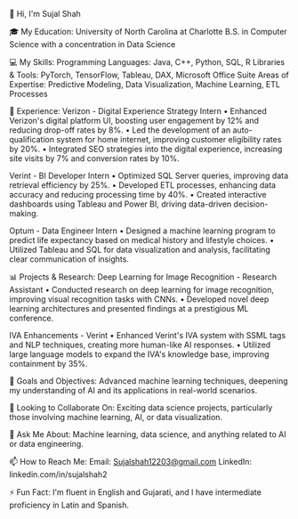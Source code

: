 👋 Hi, I'm Sujal Shah

🎓 My Education:
University of North Carolina at Charlotte
B.S. in Computer Science with a concentration in Data Science


💻 My Skills:
Programming Languages: Java, C++, Python, SQL, R
Libraries & Tools: PyTorch, TensorFlow, Tableau, DAX, Microsoft Office Suite
Areas of Expertise: Predictive Modeling, Data Visualization, Machine Learning, ETL Processes

🔭 Experience:
Verizon - Digital Experience Strategy Intern
• Enhanced Verizon's digital platform UI, boosting user engagement by 12% and reducing drop-off rates by 8%.
• Led the development of an auto-qualification system for home internet, improving customer eligibility rates by 20%.
• Integrated SEO strategies into the digital experience, increasing site visits by 7% and conversion rates by 10%.

Verint - BI Developer Intern
• Optimized SQL Server queries, improving data retrieval efficiency by 25%.
• Developed ETL processes, enhancing data accuracy and reducing processing time by 40%.
• Created interactive dashboards using Tableau and Power BI, driving data-driven decision-making.

Optum - Data Engineer Intern
• Designed a machine learning program to predict life expectancy based on medical history and lifestyle choices.
• Utilized Tableau and SQL for data visualization and analysis, facilitating clear communication of insights.

📊 Projects & Research:
Deep Learning for Image Recognition - Research Assistant
• Conducted research on deep learning for image recognition, improving visual recognition tasks with CNNs.
• Developed novel deep learning architectures and presented findings at a prestigious ML conference.

IVA Enhancements - Verint
• Enhanced Verint's IVA system with SSML tags and NLP techniques, creating more human-like AI responses.
• Utilized large language models to expand the IVA's knowledge base, improving containment by 35%.

🌱 Goals and Objectives:
Advanced machine learning techniques, deepening my understanding of AI and its applications in real-world scenarios.

👯 Looking to Collaborate On:
Exciting data science projects, particularly those involving machine learning, AI, or data visualization.

💬 Ask Me About:
Machine learning, data science, and anything related to AI or data engineering.

📫 How to Reach Me:
Email: Sujalshah12203@gmail.com
LinkedIn: linkedin.com/in/sujalshah2

⚡ Fun Fact:
I'm fluent in English and Gujarati, and I have intermediate proficiency in Latin and Spanish.
